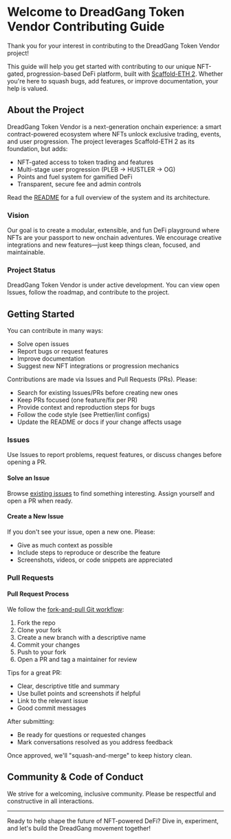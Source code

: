 # Welcome to DreadGang Token Vendor Contributing Guide

Thank you for your interest in contributing to the DreadGang Token Vendor project!

This guide will help you get started with contributing to our unique NFT-gated, progression-based DeFi platform, built with [Scaffold-ETH 2](https://github.com/scaffold-eth/scaffold-eth-2). Whether you're here to squash bugs, add features, or improve documentation, your help is valued.

## About the Project

DreadGang Token Vendor is a next-generation onchain experience: a smart contract-powered ecosystem where NFTs unlock exclusive trading, events, and user progression. The project leverages Scaffold-ETH 2 as its foundation, but adds:

- NFT-gated access to token trading and features
- Multi-stage user progression (PLEB → HUSTLER → OG)
- Points and fuel system for gamified DeFi
- Transparent, secure fee and admin controls

Read the [README](README.md) for a full overview of the system and its architecture.

### Vision

Our goal is to create a modular, extensible, and fun DeFi playground where NFTs are your passport to new onchain adventures. We encourage creative integrations and new features—just keep things clean, focused, and maintainable.

### Project Status

DreadGang Token Vendor is under active development. You can view open Issues, follow the roadmap, and contribute to the project.

## Getting Started

You can contribute in many ways:

- Solve open issues
- Report bugs or request features
- Improve documentation
- Suggest new NFT integrations or progression mechanics

Contributions are made via Issues and Pull Requests (PRs). Please:

- Search for existing Issues/PRs before creating new ones
- Keep PRs focused (one feature/fix per PR)
- Provide context and reproduction steps for bugs
- Follow the code style (see Prettier/lint configs)
- Update the README or docs if your change affects usage

### Issues

Use Issues to report problems, request features, or discuss changes before opening a PR.

#### Solve an Issue

Browse [existing issues](https://github.com/dreadgang/dgtokenvendor/issues) to find something interesting. Assign yourself and open a PR when ready.

#### Create a New Issue

If you don't see your issue, open a new one. Please:

- Give as much context as possible
- Include steps to reproduce or describe the feature
- Screenshots, videos, or code snippets are appreciated

### Pull Requests

#### Pull Request Process

We follow the [fork-and-pull Git workflow](https://github.com/susam/gitpr):

1. Fork the repo
2. Clone your fork
3. Create a new branch with a descriptive name
4. Commit your changes
5. Push to your fork
6. Open a PR and tag a maintainer for review

Tips for a great PR:

- Clear, descriptive title and summary
- Use bullet points and screenshots if helpful
- Link to the relevant issue
- Good commit messages

After submitting:

- Be ready for questions or requested changes
- Mark conversations resolved as you address feedback

Once approved, we'll "squash-and-merge" to keep history clean.

## Community & Code of Conduct

We strive for a welcoming, inclusive community. Please be respectful and constructive in all interactions.

---

Ready to help shape the future of NFT-powered DeFi? Dive in, experiment, and let's build the DreadGang movement together!
